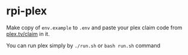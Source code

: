 # rpi-plex

Make copy of `env.example` to `.env` and paste your plex claim code from [plex.tv/claim](https://www.plex.tv/claim/) in it.  

You can run plex simply by `./run.sh` or `bash run.sh` command  
